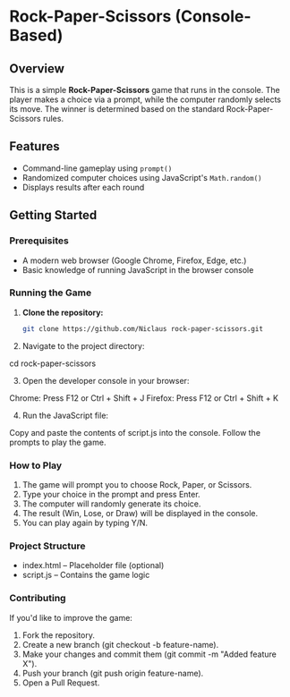 # Rock-Paper-Scissors (Console-Based)

## Overview

This is a simple **Rock-Paper-Scissors** game that runs in the console. The player makes a choice via a prompt, while the computer randomly selects its move. The winner is determined based on the standard Rock-Paper-Scissors rules.

## Features

- Command-line gameplay using `prompt()`
- Randomized computer choices using JavaScript's `Math.random()`
- Displays results after each round

## Getting Started

### Prerequisites

- A modern web browser (Google Chrome, Firefox, Edge, etc.)
- Basic knowledge of running JavaScript in the browser console

### Running the Game

1. **Clone the repository:**
   ```bash
   git clone https://github.com/Niclaus rock-paper-scissors.git
2. Navigate to the project directory:

cd rock-paper-scissors

3. Open the developer console in your browser:

Chrome: Press F12 or Ctrl + Shift + J
Firefox: Press F12 or Ctrl + Shift + K

4. Run the JavaScript file:

Copy and paste the contents of script.js into the console.
Follow the prompts to play the game.

### How to Play
1. The game will prompt you to choose Rock, Paper, or Scissors.
2. Type your choice in the prompt and press Enter.
3. The computer will randomly generate its choice.
4. The result (Win, Lose, or Draw) will be displayed in the console.
5. You can play again by typing Y/N.

### Project Structure
- index.html – Placeholder file (optional)
- script.js – Contains the game logic

### Contributing
If you'd like to improve the game:
1. Fork the repository.
2. Create a new branch (git checkout -b feature-name).
3. Make your changes and commit them (git commit -m "Added feature X").
4. Push your branch (git push origin feature-name).
5. Open a Pull Request.
